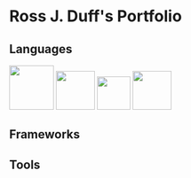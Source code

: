 # Ross J. Duff's Portfolio

## Languages

<p float="left">
  <img src="{{ site.baseurl }}/img/cython_logo.png" width="80" />
  <img src="{{ site.baseurl }}/img/c_logo.png" width="70" /> 
  <img src="{{ site.baseurl }}/img/python_logo.png" width="60" />
  <img src="{{ site.baseurl }}/img/Ada_Mascot_with_slogan.png" width="70" />
</p>


## Frameworks

## Tools
